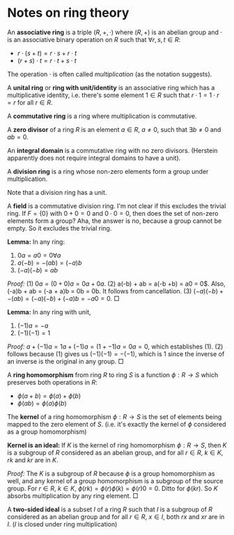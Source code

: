 # Notes on ring theory

An **associative ring** is a triple $(R, +, \cdot)$ where $(R, +)$ is an abelian group and $\cdot$ is an associative binary operation on $R$ such that $\forall r, s, t \in R$:

 - $r \cdot (s + t) = r \cdot s + r \cdot t$
 - $(r + s) \cdot t = r \cdot t + s \cdot t$

The operation $\cdot$ is often called *multiplication* (as the notation suggests).

A **unital ring** or **ring with unit/identity** is an associative ring which has a multiplicative identity, i.e. there's some element $1 \in R$ such that $r \cdot 1 = 1 \cdot r = r$ for all $r \in R$.

A **commutative ring** is a ring where multiplication is commutative.

A **zero divisor** of a ring $R$ is an element $a \in R$, $a \neq 0$, such that $\exists b \neq 0$ and $ab = 0$.

An **integral domain** is a commutative ring with no zero divisors. (Herstein apparently does not require integral domains to have a unit).

A **division ring** is a ring whose non-zero elements form a group under multiplication.

Note that a division ring has a unit.

A **field** is a commutative division ring. I'm not clear if this excludes the trivial ring. If $F = \{0\}$ with $0+0 = 0$ and $0 \cdot 0 = 0$, then does the set of non-zero elements form a group? Aha, the answer is no, because a group cannot be empty. So it excludes the trivial ring.

**Lemma:** In any ring:

 1. $0a = a0 = 0 \forall a$
 2. $a(-b) = -(ab) = (-a)b$
 3. $(-a)(-b) = ab$

*Proof:* (1) $0a = (0+0)a = 0a + 0a$. (2) a(-b) + ab = a(-b +b) = a0 = 0$. Also, (-a)b + ab = (-a + a)b = 0b = 0b. It follows from cancellation. (3) $(-a)(-b) + -(ab) = (-a)(-b) + (-a)b = -a0 = 0$. $\Box$

**Lemma:** In any ring with unit, 
 1. $(-1)a = -a$
 2. $(-1)(-1) = 1$

*Proof:* $a + (-1)a = 1a + (-1)a = (1 + -1)a = 0a = 0$, which establishes (1). (2) follows because (1) gives us $(-1)(-1) = -(-1)$, which is $1$ since the inverse of an inverse is the original in any group. $\Box$

A **ring homomorphism** from ring $R$ to ring $S$ is a function $\phi: R \rightarrow S$ which preserves both operations in $R$:

 - $\phi(a + b) = \phi(a) + \phi(b)$
 - $\phi(ab) = \phi(a) \phi(b)$

The **kernel** of a ring homomorphism $\phi: R \rightarrow S$ is the set of elements being mapped to the zero element of $S$. (i.e. it's exactly the kernel of $\phi$ considered as a group homomorphism)

**Kernel is an ideal:** If $K$ is the kernel of ring homomorphism $\phi: R \rightarrow S$, then $K$ is a subgroup of $R$ considered as an abelian group, and for all $r \in R$, $k \in K$, $rk$ and $kr$ are in $K$.

*Proof:* The $K$ is a subgroup of $R$ because $\phi$ is a group homomorphism as well, and any kernel of a group homomorphism is a subgroup of the source group. For $r \in R$, $k \in K$, $\phi(rk) = \phi(r) \phi(k) = \phi(r) 0 = 0$. Ditto for $\phi(kr)$. So $K$ absorbs multiplication by any ring element. $\Box$

A **two-sided ideal** is a subset $I$ of a ring $R$ such that $I$ is a subgroup of $R$ considered as an abelian group and for all $r \in R$, $x \in I$, both $rx$ and $xr$ are in $I$. ($I$ is closed under ring multiplication)
